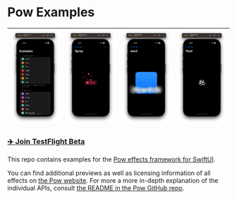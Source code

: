 # Pow Examples

| ![Example Overview](/Example/Screenshots/screenshot0.png) | ![Screenshot 1](/Example/Screenshots/screenshot1.png) | ![Screenshot 2](/Example/Screenshots/screenshot2.png) | ![Screenshot 3](/Example/Screenshots/screenshot3.png)|
|-|-|-|-|

### [✈️ **Join TestFlight Beta**](https://testflight.apple.com/join/oLZvCpXT)

This repo contains examples for the [Pow effects framework for SwiftUI](https://movingparts.io/pow).

You can find additional previews as well as licensing information of all effects on [the Pow website](https://movingparts.io/pow). For more a more in-depth explanation of the individual APIs, consult [the README in the Pow GitHub repo](https://github.com/movingparts-io/Pow).
